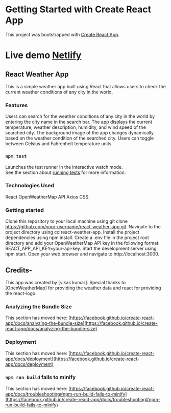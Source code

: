 # Getting Started with Create React App

This project was bootstrapped with [Create React App](https://github.com/facebook/create-react-app).

# Live demo [Netlify](https://react-weathers-appp.netlify.app/)

## React Weather App

This is a simple weather app built using React that allows users to check the current weather conditions of any city in the world.



### Features

Users can search for the weather conditions of any city in the world by entering the city name in the search bar.
The app displays the current temperature, weather description, humidity, and wind speed of the searched city.
The background image of the app changes dynamically based on the weather condition of the searched city.
Users can toggle between Celsius and Fahrenheit temperature units.
### `npm test`

Launches the test runner in the interactive watch mode.\
See the section about [running tests](https://facebook.github.io/create-react-app/docs/running-tests) for more information.

### Technologies Used

React
OpenWeatherMap API
Axios
CSS.

### Getting started

Clone this repository to your local machine using git clone https://github.com/your-username/react-weather-app.git.
Navigate to the project directory using cd react-weather-app.
Install the project dependencies using npm install.
Create a .env file in the project root directory and add your OpenWeatherMap API key in the following format: REACT_APP_API_KEY=your-api-key.
Start the development server using npm start.
Open your web browser and navigate to http://localhost:3000.



## Credits-

This app was created by [vikas kumar]. Special thanks to [OpenWeatherMap] for providing the weather data and react for providing the react-logo.

### Analyzing the Bundle Size

This section has moved here: [https://facebook.github.io/create-react-app/docs/analyzing-the-bundle-size](https://facebook.github.io/create-react-app/docs/analyzing-the-bundle-size)


### Deployment

This section has moved here: [https://facebook.github.io/create-react-app/docs/deployment](https://facebook.github.io/create-react-app/docs/deployment)

### `npm run build` fails to minify

This section has moved here: [https://facebook.github.io/create-react-app/docs/troubleshooting#npm-run-build-fails-to-minify](https://facebook.github.io/create-react-app/docs/troubleshooting#npm-run-build-fails-to-minify)
